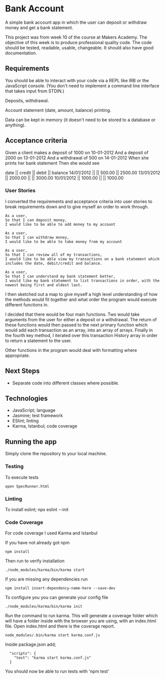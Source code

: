 # Bank Account

A simple bank account app in which the user can deposit or withdraw money and get a bank statement.

This project was from week 10 of the course at Makers Academy. The objective of this week is to produce professional quality code. The code should be tested, readable, usable, changeable. It should also have good documentation.

## Requirements
You should be able to interact with your code via a REPL like IRB or the JavaScript console. (You don't need to implement a command line interface that takes input from STDIN.)

Deposits, withdrawal.

Account statement (date, amount, balance) printing.

Data can be kept in memory (it doesn't need to be stored to a database or anything).

## Acceptance criteria
Given a client makes a deposit of 1000 on 10-01-2012
And a deposit of 2000 on 13-01-2012
And a withdrawal of 500 on 14-01-2012
When she prints her bank statement
Then she would see

date || credit || debit || balance
14/01/2012 || || 500.00 || 2500.00
13/01/2012 || 2000.00 || || 3000.00
10/01/2012 || 1000.00 || || 1000.00

### User Stories

I converted the requirements and acceptance criteria into user stories to break requirements down and to give myself an order to work through.

```
As a user,
So that I can deposit money,
I would like to be able to add money to my account

As a user,
So that I can withdraw money,
I would like to be able to take money from my account

As a user,
So that I can review all of my transactions,
I would like to be able view my transactions on a bank statement which includes the date, debit/credit and balance.

As a user,
So that I can understand my bank statement better,
I would like my bank statement to list transactions in order, with the newest being first and oldest last.

```
I then sketched out a map to give myself a high level understanding of how the methods would fit together and what order the program would execute different functions in.

I decided that there would be four main functions. Two would take arguments from the user for either a deposit or a withdrawal. The return of these functions would then passed to the next primary function which would add each transaction as an array, into an array of arrays. Finally in the fourth key method, I iterated over this transaction History array in order to return a statement to the user.

Other functions in the program would deal with formatting where appropriate.



## Next Steps
- Separate code into different classes where possible.

## Technologies
- JavaScript; language
- Jasmine; test framework
- ESlint; linting
- Karma, Istanbul; code coverage

## Running the app
Simply clone the repository to your local machine.

### Testing
To execute tests
```
open SpecRunner.html
```

### Linting
To install eslint;
 npx eslint --init

### Code Coverage
For code coverage I used Karma and Istanbul

If you have not already got npm
```
npm install
```
Then run to verify installation
```
./node_modules/karma/bin/karma start
```
If you are missing any dependencies run 
```
npm install insert-dependency-name-here --save-dev
```
To configure you you can generate your config file
```
./node_modules/karma/bin/karma init
```
Run the command to run karma. This will generate a coverage folder which will have a folder inside with the browser you are using, with an index.html file. Open index.html and there is the coverage report.
```
node_modules/.bin/karma start karma.conf.js
```
Inside package.json add;
```
  "scripts": {
    "test": "karma start karma.conf.js"
  }
```
You should now be able to run tests with 'npm test'



